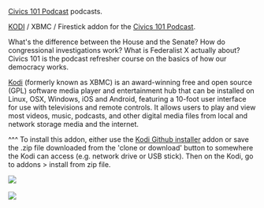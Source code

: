 <a href="https://www.civics101podcast.org">Civics 101 Podcast</a> podcasts.<br>

<a href="kodi.tv">KODI<a> / XBMC / Firestick addon for the <a href="https://www.civics101podcast.org">Civics 101 Podcast</a>.<br>

What's the difference between the House and the Senate? How do congressional investigations work? What is Federalist X actually about? Civics 101 is the podcast refresher course on the basics of how our democracy works.<br>

<a href="www.kodi.tv">Kodi</a> (formerly known as XBMC) is an award-winning free and open source (GPL) software media player and entertainment hub that can be installed on Linux, OSX, Windows, iOS and Android, featuring a 10-foot user interface for use with televisions and remote controls. It allows users to play and view most videos, music, podcasts, and other digital media files from local and network storage media and the internet.<br>

^^^ To install this addon, either use the <a href="https://www.tvaddons.co/github-browser-kodi/">Kodi Github installer</a> addon or save the .zip file downloaded from the 'clone or download' button to somewhere the Kodi can access (e.g. network drive or USB stick). Then on the Kodi, go to addons > install from zip file.<br>

<img src="https://megaphone.imgix.net/podcasts/b6b6cdb2-15d5-11e9-be12-cbe19396a72c/image/uploads_2F1568148648763-pdipzrl40ej-ee86351ee3258cb0a4dc9a9c7eb9a8bf_2FCivics101Logo_LGwithBG.jpg?ixlib=rails-2.1.2&w=400&h=400"><br>
<br><a href="http://www.kodi.tv"><img src="https://kodi.tv/sites/default/files/page/field_image/about--devices.jpg">
